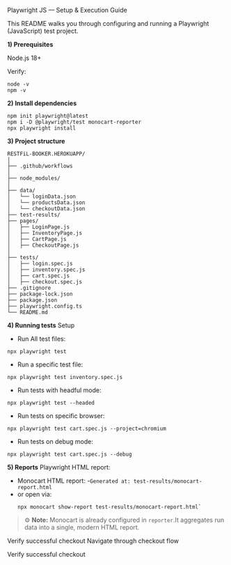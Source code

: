 Playwright JS — Setup & Execution Guide

This README walks you through configuring and running a Playwright (JavaScript) test project.


**1) Prerequisites**

Node.js 18+

Verify:
```
node -v
npm -v
```
**2) Install dependencies**
```
npm init playwright@latest
npm i -D @playwright/test monocart-reporter 
npx playwright install
```
**3) Project structure**

```
RESTFiL-BOOKER.HEROKUAPP/
│
├── .github/workflows
│
├── node_modules/
│
├── data/
│   └── loginData.json
│   └── productsData.json
│   └── checkoutData.json
├── test-results/
├── pages/
│   ├── LoginPage.js
│   ├── InventoryPage.js
│   ├── CartPage.js
│   ├── CheckoutPage.js
│
├── tests/
│   ├── login.spec.js 
│   ├── inventory.spec.js
│   ├── cart.spec.js
│   ├── checkout.spec.js
├── .gitignore
├── package-lock.json
├── package.json
├── playwright.config.ts
└── README.md
```
**4) Running tests**
Setup

- Run All test files:
```
npx playwright test
```

- Run a specific test file:
```
npx playwright test inventory.spec.js
```
- Run tests with headful mode:
```
npx playwright test --headed
```
- Run tests on specific browser:
```
npx playwright test cart.spec.js --project=chromium
```
- Run tests on debug mode:
```
npx playwright test cart.spec.js --debug
```

**5) Reports**
Playwright HTML report:
- Monocart HTML report:
  -`Generated at: test-results/monocart-report.html`
- or open via:
    ```
    npx monocart show-report test-results/monocart-report.html`
    ```
> ⚙️ **Note:** Monocart is already configured in `reporter`.It aggregates run data into a single, modern HTML report.


Verify successful checkout
Navigate through checkout flow

Verify successful checkout
